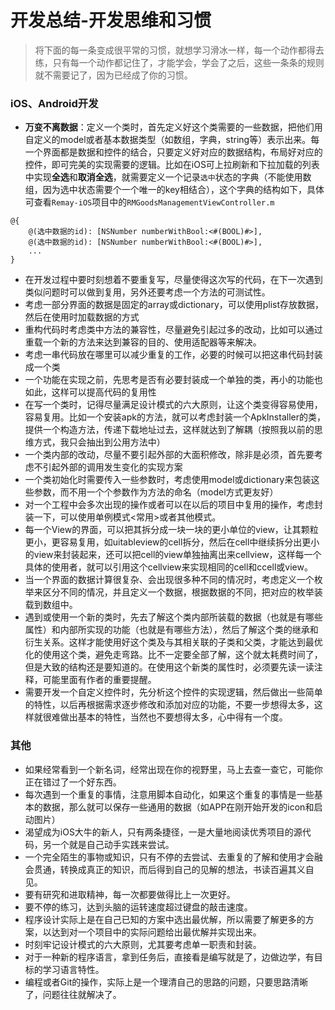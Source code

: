 # 开发总结-开发思维和习惯

> 将下面的每一条变成很平常的习惯，就想学习滑冰一样，每一个动作都得去练，只有每一个动作都记住了，才能学会，学会了之后，这些一条条的规则就不需要记了，因为已经成了你的习惯。

### iOS、Android开发
* **万变不离数据**：定义一个类时，首先定义好这个类需要的一些数据，把他们用自定义的model或者基本数据类型（如数组，字典，string等）表示出来。每一个界面都是数据和控件的结合，只要定义好对应的数据结构，布局好对应的控件，即可完美的实现需要的逻辑。比如在iOS可上拉刷新和下拉加载的列表中实现**全选**和**取消全选**，就需要定义一个记录`选中`状态的字典（不能使用数组，因为选中状态需要个一个唯一的key相结合），这个字典的结构如下，具体可查看`Remay-iOS`项目中的`RMGoodsManagementViewController.m`

```
@{ 
	@(选中数据的id): [NSNumber numberWithBool:<#(BOOL)#>],
	@(选中数据的id): [NSNumber numberWithBool:<#(BOOL)#>],
	...
}
```

* 在开发过程中要时刻想着不要重复写，尽量使得这次写的代码，在下一次遇到类似问题时可以做到复用，另外还要考虑一个方法的可测试性。
* 考虑一部分界面的数据是固定的array或dictionary，可以使用plist存放数据，然后在使用时加载数据的方式
* 重构代码时考虑类中方法的兼容性，尽量避免引起过多的改动，比如可以通过重载一个新的方法来达到兼容的目的、使用适配器等来解决。
* 考虑一串代码放在哪里可以减少重复的工作，必要的时候可以把这串代码封装成一个类
* 一个功能在实现之前，先思考是否有必要封装成一个单独的类，再小的功能也如此，这样可以提高代码的复用性
* 在写一个类时，记得尽量满足设计模式的六大原则，让这个类变得容易使用，容易复用。比如一个安装apk的方法，就可以考虑封装一个ApkInstaller的类，提供一个构造方法，传递下载地址过去，这样就达到了解耦（按照我以前的思维方式，我只会抽出到公用方法中）
* 一个类内部的改动，尽量不要引起外部的大面积修改，除非是必须，首先要考虑不引起外部的调用发生变化的实现方案
* 一个类初始化时需要传入一些参数时，考虑使用model或dictionary来包装这些参数，而不用一个个参数作为方法的命名（model方式更友好）
* 对一个工程中会多次出现的操作或者可以在以后的项目中复用的操作，考虑封装一下，可以使用单例模式<常用>或者其他模式。
* 每一个View的界面，可以把其拆分成一块一块的更小单位的view，让其颗粒更小，更容易复用，如uitableview的cell拆分，然后在cell中继续拆分出更小的view来封装起来，还可以把cell的view单独抽离出来cellview，这样每一个具体的使用者，就可以引用这个cellview来实现相同的cell和ccell或view。
* 当一个界面的数据计算很复杂、会出现很多种不同的情况时，考虑定义一个枚举来区分不同的情况，并且定义一个数据，根据数据的不同，把对应的枚举装载到数组中。
* 遇到或使用一个新的类时，先去了解这个类内部所装载的数据（也就是有哪些属性）和内部所实现的功能（也就是有哪些方法），然后了解这个类的继承和衍生关系。这样才能使用好这个类及与其相关联的子类和父类，才能达到最优化的使用这个类，避免走弯路。比不一定要全部了解，这个就太耗费时间了，但是大致的结构还是要知道的。在使用这个新类的属性时，必须要先读一读注释，可能里面有作者的重要提醒。
* 需要开发一个自定义控件时，先分析这个控件的实现逻辑，然后做出一些简单的特性，以后再根据需求逐步修改和添加对应的功能，不要一步想得太多，这样就很难做出基本的特性，当然也不要想得太多，心中得有一个度。

### 其他
* 如果经常看到一个新名词，经常出现在你的视野里，马上去查一查它，可能你正在错过了一个好东西。 
* 每次遇到一个重复的事情，注意用脚本自动化，如果这个重复的事情是一些基本的数据，那么就可以保存一些通用的数据（如APP在刚开始开发的icon和启动图片）
* 渴望成为iOS大牛的新人，只有两条捷径，一是大量地阅读优秀项目的源代码，另一个就是自己动手实践来尝试。
* 一个完全陌生的事物或知识，只有不停的去尝试、去重复的了解和使用才会融会贯通，转换成真正的知识，而后得到自己的见解的想法，书读百遍其义自见。
* 要有研究和进取精神，每一次都要做得比上一次更好。
* 要不停的练习，达到头脑的运转速度超过键盘的敲击速度。
* 程序设计实际上是在自己已知的方案中选出最优解，所以需要了解更多的方案，以达到对一个项目中的实际问题给出最优解并实现出来。
* 时刻牢记设计模式的六大原则，尤其要考虑单一职责和封装。
* 对于一种新的程序语言，拿到任务后，直接看是编写就是了，边做边学，有目标的学习语言特性。
* 编程或者Git的操作，实际上是一个理清自己的思路的问题，只要思路清晰了，问题往往就解决了。